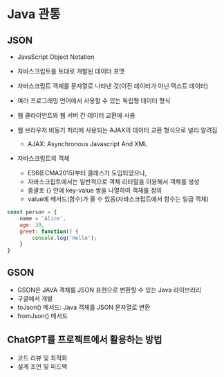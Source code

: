 # Java 관통

## JSON
* JavaScript Object Notation
* 자바스크립트를 토대로 개발된 데이터 포맷
* 자바스크립트 객체를 문자열로 나타낸 것(이진 데이터가 아닌 텍스트 데이터)
* 여러 프로그래밍 언어에서 사용할 수 있는 독립형 데이터 형식
* 웹 클라이언트와 웹 서버 간 데이터 교환에 사용
* 웹 브라우저 비동기 처리에 사용되는 AJAX의 데이터 교환 형식으로 널리 알려짐
  * AJAX: Asynchronous Javascript And XML

* 자바스크립트의 객체
  * ES6(ECMA2015)부터 클래스가 도입되었으나,
  * 자바스크립트에서는 일반적으로 객체 리터럴을 이용해서 객체를 생성
  * 중괄호 {} 안에 key-value 쌍을 나열하여 객체를 정의
  * value에 메서드(함수)가 올 수 있음(자바스크립트에서 함수는 일급 객체)
```javascript
const person = {
    name = 'Alice',
    age: 30,
    greet: function() {
        console.log('Hello');
    }
}
```

## GSON
* GSON은 JAVA 객체를 JSON 표현으로 변환할 수 있는 Java 라이브러리
* 구글에서 개발
* toJson() 메서드: Java 객체를 JSON 문자열로 변환
* fromJson() 메서드

## ChatGPT를 프로젝트에서 활용하는 방법
* 코드 리뷰 및 최적화
* 설계 조언 및 피드백